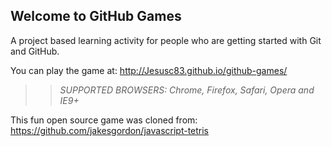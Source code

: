 ## Welcome to GitHub Games

A project based learning activity for people who are getting started with Git and GitHub.

You can play the game at: http://Jesusc83.github.io/github-games/

>> _*SUPPORTED BROWSERS*: Chrome, Firefox, Safari, Opera and IE9+_

This fun open source game was cloned from: https://github.com/jakesgordon/javascript-tetris
